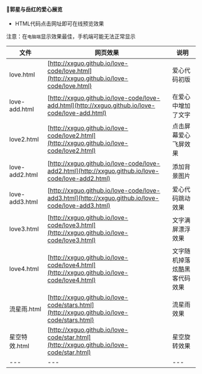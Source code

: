 

#### 💌郭星与岳红的爱心展览
- HTML代码点击网址即可在线预览效果

注意：在`电脑端`显示效果最佳，手机端可能无法正常显示

|   文件   |   网页效果   | 说明  |
| ---- | ---- |---- |
|   love.html   |   [http://xxguo.github.io/love-code/love.html](http://xxguo.github.io/love-code/love.html)   | 爱心代码初版 |
|   love-add.html   |   [http://xxguo.github.io/love-code/love-add.html](http://xxguo.github.io/love-code/love-add.html)   | 在爱心中增加了文字 |
|   love2.html   |   [http://xxguo.github.io/love-code/love2.html](http://xxguo.github.io/love-code/love2.html)   |  点击屏幕爱心飞屏效果  |
| love-add2.html | [http://xxguo.github.io/love-code/love-add2.html](http://xxguo.github.io/love-code/love-add2.html) | 添加背景图片 |
| love-add3.html | [http://xxguo.github.io/love-code/love-add3.html](http://xxguo.github.io/love-code/love-add3.html) | 爱心代码跳动效果 |
| love3.html | [http://xxguo.github.io/love-code/love3.html](http://xxguo.github.io/love-code/love3.html) | 文字满屏漂浮效果 |
| love4.html | [http://xxguo.github.io/love-code/love4.html](http://xxguo.github.io/love-code/love4.html) | 文字随机掉落炫酷黑客代码效果 |
| 流星雨.html | [http://xxguo.github.io/love-code/stars.html](http://xxguo.github.io/love-code/stars.html) | 流星雨效果 |
| 星空特效.html | [http://xxguo.github.io/love-code/star.html](http://xxguo.github.io/love-code/star.html) | 星空旋转效果 |
| --- | --- | --- |





#### 




